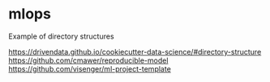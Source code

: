 # mlops

Example of directory structures

https://drivendata.github.io/cookiecutter-data-science/#directory-structure
https://github.com/cmawer/reproducible-model
https://github.com/visenger/ml-project-template
